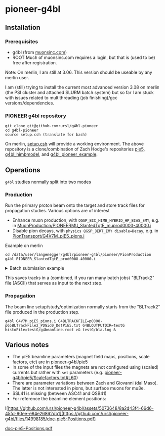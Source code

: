 # pioneer-g4bl

## Installation
### Prerequisites
- g4bl (from [muonsinc.com](https://muonsinc.com/Website1/tiki-index.php?page=G4beamline)) 
- ROOT
Much of muonsinc.com requires a login, but that is (used to be) free after registration.

Note: On merlin, I am still at 3.06. This version should be useable by any merlin user.

I am (still) trying to install the current most advanced version 3.08 on merlin (the PSI cluster and attached SLURM batch system) but so far I am stuck with issues related to multithreading (job finishing)/gcc versions/dependencies.

### PIONEER g4bl repository
```
git clone git@github.com:ursl/g4bl-pioneer
cd g4bl-pioneer
source setup.csh (translate for bash)
```
On merlin, [setup.csh](https://github.com/ursl/pioneer-g4bl/blob/master/setup.csh) will provide a working environment. The above repository is a clone/combination of Zach Hodge's repositories [pie5](https://gitlab.com/zhodge/pie5), [g4bl_himbmodel](https://gitlab.com/zhodge/g4bl_himbmodel), and  [g4bl_pioneer_example](https://gitlab.com/zhodge/g4bl_pioneer_example).


## Operations
`g4bl` studies normally split into two modes

### Production
Run the primary proton beam onto the target and store track files for propagation studies. Various options are of interest
- Enhance muon production, with `QGSP_BIC_HIMB_HYBRID_HP_BIAS_EMY`, e.g. in [MuonProduction/PIONEERMU_SlantedTgtE_muprod0000-40000.i](https://github.com/ursl/pioneer-g4bl/blob/master/pioneer/MuonProduction/PIONEERMU_SlantedTgtE_muprod0000-40000.i)
- Disable pion decays, with `physics QGSP_BERT_EMY disable=Decay`, e.g. in [PionTransport/G4V7M_piE5_pions.i](https://github.com/ursl/pioneer-g4bl/blob/master/pioneer/PionTransport/G4V7M_piE5_pions.i)

Example on merlin
```
cd /data/user/langenegger/g4bl/pioneer-g4bl/pioneer/PionProduction
g4bl PIONEER_SlantedTgtE_prod0008-40000.i
```

<details>
<summary>Batch submission example</summary>
  
```
[edit PIONEER_SlantedTgtE_prod0008-40000.i and test it]
mkdir jobs/230124-p8 && cd jobs/230124-p8
replicate -f 40000 -l 41000 -p randomseed -t ../../PIONEER_SlantedTgtE_prod0008-40000.i
cd ~/data/g4bl/pioneer-g4bl/pioneer/PionProduction/jobs/230124-p8
run -c ~/mu3e/mu3eanca/slurm/slurm-g4bl-pioneer.csh -r 'STORAGE1 /psi/home/langenegger/data/slurm/pioneer-g4bl/p65-prod0008/%SITE T3_CH_PSI' PIONEER_SlantedTgtE_prod0008-40[8,9]*.i
rm /data/project/general/pioneer/g4bl/bl2/p0008-p65BLTrackFile2_PDGid0_DetPiE5.txt
cd ~/data/g4bl/pioneer-g4bl/macros/
./bin/convertRootToBLTrack2 -p 0 -d /psi/home/langenegger/data/slurm/pioneer-g4bl/p65-prod0008 -n p0008-p65 -o /data/project/general/pioneer/g4bl/bl2 -v DetPiE5
```

(The above relies heavily on my old-fashioned run setup and depends on [auxiliary tools](https://github.com/ursl/mu3eanca/tree/master/slurm))
</details>

This saves tracks in a (combined, if you ran many batch jobs) "BLTrack2" file (ASCII) that serves as input to the next step.

### Propagation
The beam line setup/study/optimization normally starts from the "BLTrack2" file produced in the production step. 

```
g4bl G4V7M_piE5_pions.i G4BLTRACKFILE=p0008-p65BLTrackFile2_PDGid0_DetPiE5.txt G4BLOUTPUTDIR=testG histoFile=testG/g4beamline.root >& testG/bla.log &
```




## Various notes
- The piE5 beamline parameters (magnet field maps, positions, scale factors, etc) are in [pioneer-g4bl/pie5](https://github.com/ursl/pioneer-g4bl/tree/master/pie5)
- In some of the input files the magnets are not configured using (scaled) currents but rather with `set` parameters (e.g. [pioneer-g4bl/pie5/Scalefactors.txt#L60](https://github.com/ursl/pioneer-g4bl/blob/master/pie5/Scalefactors.txt#L60))
- There are parameter variations between Zach and Giovanni (dal Maso). The latter is not interested in pions, but surface muons for mu3e.
- SSL41 is missing (between ASC41 and QSB41)
- For reference the beamline element positions:

![https://github.com/ursl/pioneer-g4bl/assets/5073648/8a2d43f4-66d6-45fd-90ee-e84e26862db1](https://github.com/ursl/pioneer-g4bl/files/14998185/doc-pie5-Positions.pdf)

[doc-pie5-Positions.pdf](https://github.com/ursl/pioneer-g4bl/files/14998185/doc-pie5-Positions.pdf)

